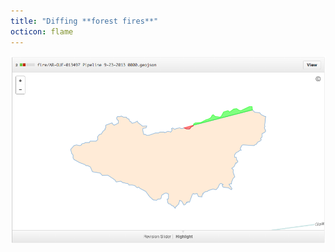 ```yaml
---
title: "Diffing **forest fires**"
octicon: flame
---
```


![National Park Service Forrest Fire Diff](images/nps.png)
